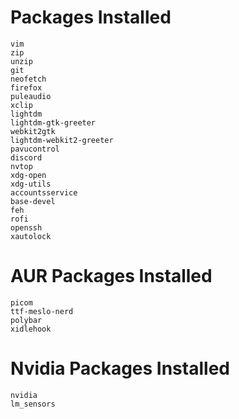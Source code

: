 # Packages Installed
```
vim
zip
unzip
git
neofetch
firefox
puleaudio
xclip
lightdm
lightdm-gtk-greeter
webkit2gtk
lightdm-webkit2-greeter
pavucontrol
discord
nvtop
xdg-open
xdg-utils
accountsservice
base-devel
feh
rofi
openssh
xautolock
```

# AUR Packages Installed
```
picom
ttf-meslo-nerd
polybar
xidlehook
```

# Nvidia Packages Installed
```
nvidia
lm_sensors
```
